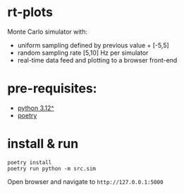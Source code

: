 # rt-plots

Monte Carlo simulator with:
* uniform sampling defined by previous value + [-5,5]
* random sampling rate [5,10] Hz per simulator  
* real-time data feed and plotting to a browser front-end

# pre-requisites:  

* [python 3.12^](https://www.python.org/downloads/)
* [poetry](https://python-poetry.org/)

# install & run

```
poetry install
poetry run python -m src.sim
```

Open browser and navigate to `http://127.0.0.1:5000`
